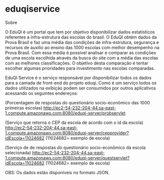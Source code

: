 eduqiservice
============

Sobre

O EduQI é um portal que tem por objetivo disponibilizar dados estatísticos referentes a infra-estrutura  das escolas 
do brasil. O EduQI obtém dados da Prova Brasil e faz uma média das condições de infra-estrutura, segurança e recursos de auxilio 
ao ensino das 1000 escolas com melhor desempenho na Prova Brasil. Com essa média é possível analisar e comparar as condições de uma 
escola escolhida através da busca do site com a média das escolas com as melhores classificações.
O objetivo desta comparação é tentar escolher algumas prioridades para investimento nas escolas comparadas. 

EduQI Service é o serviço responsável por disponibilizar todos os dados para a camada de front-end do projeto eduqi.
Como é um serviço todos os dados utilizados na exibição podem ser consumidos por outros aplicativos acessando os
seguintes endereços:



(Porcentagem de respostas do questionário socio-econômico das 1000 primeiras escolas)
http://ec2-54-232-204-44.sa-east-1.compute.amazonaws.com:8080/eduqi-server/probservlet


(Serviço que retorna o CEP da escola de acordo com o id da escola)
http://ec2-54-232-204-44.sa-east-1.compute.amazonaws.com:8080/eduqi-server/cepprovider?idEscola=11024682 (11024682= exemplo de escola)


(Serviço de de respostas do questionário socio-econômico da escola selecionada)
http://ec2-54-232-204-44.sa-east-1.compute.amazonaws.com:8080/eduqi-server/questservlet?idEscola=11024682 (11024682= exemplo de escola)





OBS: Os dados estão disponíveis no formato JSON.
